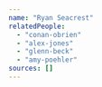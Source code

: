 ```yaml
---
name: "Ryan Seacrest"
relatedPeople:
  - "conan-obrien"
  - "alex-jones"
  - "glenn-beck"
  - "amy-poehler"
sources: []
---
```


